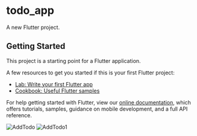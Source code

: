 # todo_app

A new Flutter project.

## Getting Started

This project is a starting point for a Flutter application.

A few resources to get you started if this is your first Flutter project:

- [Lab: Write your first Flutter app](https://flutter.dev/docs/get-started/codelab)
- [Cookbook: Useful Flutter samples](https://flutter.dev/docs/cookbook)

For help getting started with Flutter, view our
[online documentation](https://flutter.dev/docs), which offers tutorials,
samples, guidance on mobile development, and a full API reference.

![AddTodo](https://user-images.githubusercontent.com/56910391/183808111-64f1b526-73d2-4708-b69a-d49466550e29.png)
![AddTodo1](https://user-images.githubusercontent.com/56910391/183808117-472ff933-a020-4187-979e-eeb24ec297d6.png)

